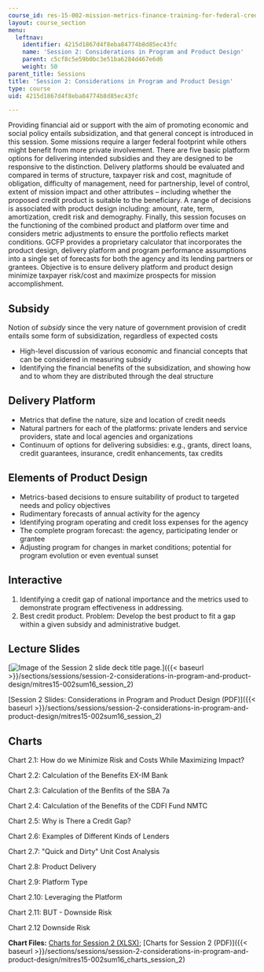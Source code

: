 ```yaml
---
course_id: res-15-002-mission-metrics-finance-training-for-federal-credit-program-professionals-summer-2016
layout: course_section
menu:
  leftnav:
    identifier: 4215d1867d4f8eba84774b8d85ec43fc
    name: 'Session 2: Considerations in Program and Product Design'
    parent: c5cf8c5e59b0bc3e51ba6284d467e6d6
    weight: 50
parent_title: Sessions
title: 'Session 2: Considerations in Program and Product Design'
type: course
uid: 4215d1867d4f8eba84774b8d85ec43fc

---
```


Providing financial aid or support with the aim of promoting economic and social policy entails subsidization, and that general concept is introduced in this session. Some missions require a larger federal footprint while others might benefit from more private involvement. There are five basic platform options for delivering intended subsidies and they are designed to be responsive to the distinction. Delivery platforms should be evaluated and compared in terms of structure, taxpayer risk and cost, magnitude of obligation, difficulty of management, need for partnership, level of control, extent of mission impact and other attributes – including whether the proposed credit product is suitable to the beneficiary. A range of decisions is associated with product design including: amount, rate, term, amortization, credit risk and demography. Finally, this session focuses on the functioning of the combined product and platform over time and considers metric adjustments to ensure the portfolio reflects market conditions. GCFP provides a proprietary calculator that incorporates the product design, delivery platform and program performance assumptions into a single set of forecasts for both the agency and its lending partners or grantees. Objective is to ensure delivery platform and product design minimize taxpayer risk/cost and maximize prospects for mission accomplishment.

Subsidy
-------

Notion of _subsidy_ since the very nature of government provision of credit entails some form of subsidization, regardless of expected costs

*   High-level discussion of various economic and financial concepts that can be considered in measuring subsidy
*   Identifying the financial benefits of the subsidization, and showing how and to whom they are distributed through the deal structure

Delivery Platform
-----------------

*   Metrics that define the nature, size and location of credit needs
*   Natural partners for each of the platforms: private lenders and service providers, state and local agencies and organizations
*   Continuum of options for delivering subsidies: e.g., grants, direct loans, credit guarantees, insurance, credit enhancements, tax credits

Elements of Product Design
--------------------------

*   Metrics-based decisions to ensure suitability of product to targeted needs and policy objectives
*   Rudimentary forecasts of annual activity for the agency
*   Identifying program operating and credit loss expenses for the agency
*   The complete program forecast: the agency, participating lender or grantee
*   Adjusting program for changes in market conditions; potential for program evolution or even eventual sunset

Interactive
-----------

1.  Identifying a credit gap of national importance and the metrics used to demonstrate program effectiveness in addressing.
2.  Best credit product. Problem: Develop the best product to fit a gap within a given subsidy and administrative budget. 

Lecture Slides
--------------

[![Image of the Session 2 slide deck title page.](/coursemedia/res-15-002-mission-metrics-finance-training-for-federal-credit-program-professionals-summer-2016/926a807dd3b3ff4b957ea250cb3ba80d_RES15-002_Session_2.jpg)]({{< baseurl >}}/sections/sessions/session-2-considerations-in-program-and-product-design/mitres15-002sum16_session_2)

[Session 2 Slides: Considerations in Program and Product Design (PDF)]({{< baseurl >}}/sections/sessions/session-2-considerations-in-program-and-product-design/mitres15-002sum16_session_2)

Charts
------

Chart 2.1: How do we Minimize Risk and Costs While Maximizing Impact?

Chart 2.2: Calculation of the Benefits EX-IM Bank

Chart 2.3: Calculation of the Benfits of the SBA 7a

Chart 2.4: Calculation of the Benefits of the CDFI Fund NMTC

Chart 2.5: Why is There a Credit Gap?

Chart 2.6: Examples of Different Kinds of Lenders

Chart 2.7: "Quick and Dirty" Unit Cost Analysis

Chart 2.8: Product Delivery

Chart 2.9: Platform Type

Chart 2.10: Leveraging the Platform

Chart 2.11: BUT - Downside Risk

Chart 2.12 Downside Risk

**Chart Files:** [Charts for Session 2 (XLSX)](/coursemedia/res-15-002-mission-metrics-finance-training-for-federal-credit-program-professionals-summer-2016/9aa676d5ef06118b27ad8d42dbb89ff2_MITRES15-002SUM16_CHARTS_Session_2.xlsx); [Charts for Session 2 (PDF)]({{< baseurl >}}/sections/sessions/session-2-considerations-in-program-and-product-design/mitres15-002sum16_charts_session_2)